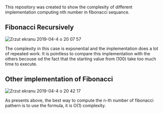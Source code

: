 This repository was created to show the complexity of different implementation computing nth number in fibonacci sequance. 

## Fibonacci Recursively

![Zrzut ekranu 2019-04-4 o 20 07 57](https://user-images.githubusercontent.com/32897451/55579047-a96f0380-5717-11e9-871f-a258951d755b.png)

  The complexity in this case is exponential and the implementation does a lot of repeated work. It is pointless to compare this implementation with the others becouse od the fact that the starting value from (100) take too much time to execute.
  
## Other implementation of Fibonacci 

![Zrzut ekranu 2019-04-4 o 20 42 17](https://user-images.githubusercontent.com/32897451/55580171-3adf7500-571a-11e9-8609-40c1d1c76857.png)

  As presents above, the best way to compute the n-th number of fibonacci pathern is to use the formula, it is O(1) complexity.
